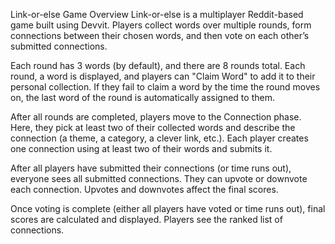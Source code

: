 Link-or-else Game Overview
Link-or-else is a multiplayer Reddit-based game built using Devvit. Players collect words over multiple rounds, form connections between their chosen words, and then vote on each other’s submitted connections.

Each round has 3 words (by default), and there are 8 rounds total. Each round, a word is displayed, and players can "Claim Word" to add it to their personal collection. If they fail to claim a word by the time the round moves on, the last word of the round is automatically assigned to them.

After all rounds are completed, players move to the Connection phase. Here, they pick at least two of their collected words and describe the connection (a theme, a category, a clever link, etc.).  Each player creates one connection using at least two of their words and submits it.

After all players have submitted their connections (or time runs out), everyone sees all submitted connections. They can upvote or downvote each connection. Upvotes and downvotes affect the final scores.

Once voting is complete (either all players have voted or time runs out), final scores are calculated and displayed. Players see the ranked list of connections.
